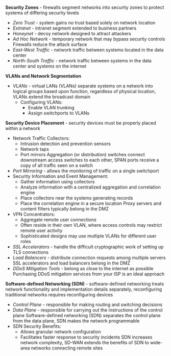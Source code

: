 **Security Zones** - firewalls segment networks into security zones to protect systems of differing security levels
- *Zero Trust* - system gains no trust based solely on network location
- *Extranet* - intranet segment extended to business partners
- *Honeynet* - decoy network designed to attract attackers
- *Ad Hoc Network* - temporary network that may bypass security controls
Firewalls reduce the attack surface
- *East-West Traffic* - network traffic between systems located in the data center
- *North-South Traffic* - network traffic between systems in the data center and systems on the internet

**VLANs and Network Segmentation**
- *VLANs* - virtual LANs (VLANs) separate systems on a network into logical groups based upon function, regardless of physical location, VLANs extend the broadcast domain
	- Configuring VLANs:
		- Enable VLAN trunking
		- Assign switchports to VLANs

**Security Device Placement** - security devices must be properly placed within a network
- Network Traffic Collectors:
	- Intrusion detection and prevention sensors
	- Network taps
	- Port mirrors
Aggregation (or distribution) switches connect downstream access switches to each other, SPAN ports receive a copy of all traffic seen on a switch
- *Port Mirroring* - allows the monitoring of traffic on a single switchport
- Security Information and Event Management:
	- Gather information using collectors
	- Analyze information with a centralized aggregation and correlation engine
	- Place collectors near the systems generating records
	- Place the correlation engine in a secure location
Proxy servers and content filters typically belong in the DMZ
- VPN Concentrators:
	- Aggregate remote user connections
	- Often reside in their own VLAN, where access controls may restrict remote user activity
	- Sophisticated designs may use multiple VLANs for different user roles
- *SSL Accelerators* - handle the difficult cryptographic work of setting up TLS connections
- *Load Balancers* - distribute connection requests among multiple servers
SSL accelerators and load balancers belong in the DMZ
- *DDoS Mitigation Tools* - belong as close to the internet as possible
Purchasing DDoS mitigation services from your ISP is an ideal approach

**Software-defined Networking (SDN)** - software-defined networking treats network functionality and implementation details separately, reconfiguring traditional networks requires reconfiguring devices
- *Control Plane* - responsible for making routing and switching decisions
- *Data Plane* - responsible for carrying out the instructions of the control plane
Software-defined networking (SDN) separates the control plane from the data plane, SDN makes the network programmable
- SDN Security Benefits:
	- Allows granular network configuration
	- Facilitates faster response to security incidents
SDN increases network complexity, SD-WAN extends the benefits of SDN to wide-area networks connecting remote sites